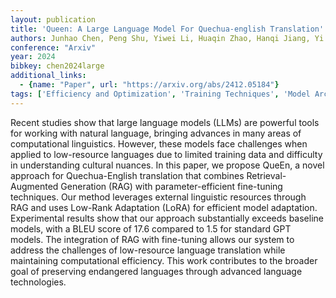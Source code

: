 ```yaml
---
layout: publication
title: 'Queen: A Large Language Model For Quechua-english Translation'
authors: Junhao Chen, Peng Shu, Yiwei Li, Huaqin Zhao, Hanqi Jiang, Yi Pan, Yifan Zhou, Zhengliang Liu, Lewis C Howe, Tianming Liu
conference: "Arxiv"
year: 2024
bibkey: chen2024large
additional_links:
  - {name: "Paper", url: "https://arxiv.org/abs/2412.05184"}
tags: ['Efficiency and Optimization', 'Training Techniques', 'Model Architecture', 'Tools', 'RAG', 'GPT', 'Pretraining Methods', 'Fine-Tuning']
---
```

Recent studies show that large language models (LLMs) are powerful tools for
working with natural language, bringing advances in many areas of computational
linguistics. However, these models face challenges when applied to low-resource
languages due to limited training data and difficulty in understanding cultural
nuances. In this paper, we propose QueEn, a novel approach for Quechua-English
translation that combines Retrieval-Augmented Generation (RAG) with
parameter-efficient fine-tuning techniques. Our method leverages external
linguistic resources through RAG and uses Low-Rank Adaptation (LoRA) for
efficient model adaptation. Experimental results show that our approach
substantially exceeds baseline models, with a BLEU score of 17.6 compared to
1.5 for standard GPT models. The integration of RAG with fine-tuning allows our
system to address the challenges of low-resource language translation while
maintaining computational efficiency. This work contributes to the broader goal
of preserving endangered languages through advanced language technologies.
